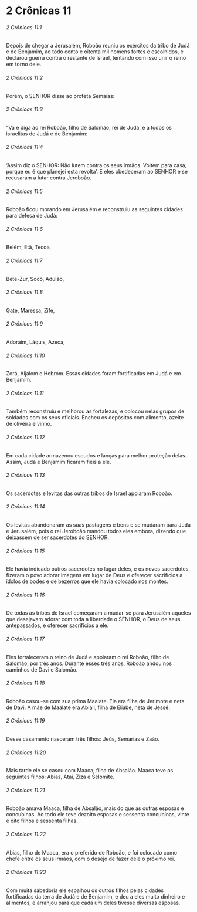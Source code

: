 # 2 Crônicas 11

###### 2 Crônicas 11:1

Depois de chegar a Jerusalém, Roboão reuniu os exércitos da tribo de Judá e de Benjamim, ao todo cento e oitenta mil homens fortes e escolhidos, e declarou guerra contra o restante de Israel, tentando com isso unir o reino em torno dele.

###### 2 Crônicas 11:2

Porém, o SENHOR disse ao profeta Semaías:

###### 2 Crônicas 11:3

“Vá e diga ao rei Roboão, filho de Salomão, rei de Judá, e a todos os israelitas de Judá e de Benjamim:

###### 2 Crônicas 11:4

‘Assim diz o SENHOR: Não lutem contra os seus irmãos. Voltem para casa, porque eu é que planejei esta revolta’. E eles obedeceram ao SENHOR e se recusaram a lutar contra Jeroboão.

###### 2 Crônicas 11:5

Roboão ficou morando em Jerusalém e reconstruiu as seguintes cidades para defesa de Judá:

###### 2 Crônicas 11:6

Belém, Etã, Tecoa,

###### 2 Crônicas 11:7

Bete-Zur, Socó, Adulão,

###### 2 Crônicas 11:8

Gate, Maressa, Zife,

###### 2 Crônicas 11:9

Adoraim, Láquis, Azeca,

###### 2 Crônicas 11:10

Zorá, Aijalom e Hebrom. Essas cidades foram fortificadas em Judá e em Benjamim.

###### 2 Crônicas 11:11

Também reconstruiu e melhorou as fortalezas, e colocou nelas grupos de soldados com os seus oficiais. Encheu os depósitos com alimento, azeite de oliveira e vinho.

###### 2 Crônicas 11:12

Em cada cidade armazenou escudos e lanças para melhor proteção delas. Assim, Judá e Benjamim ficaram fiéis a ele.

###### 2 Crônicas 11:13

Os sacerdotes e levitas das outras tribos de Israel apoiaram Roboão.

###### 2 Crônicas 11:14

Os levitas abandonaram as suas pastagens e bens e se mudaram para Judá e Jerusalém, pois o rei Jeroboão mandou todos eles embora, dizendo que deixassem de ser sacerdotes do SENHOR.

###### 2 Crônicas 11:15

Ele havia indicado outros sacerdotes no lugar deles, e os novos sacerdotes fizeram o povo adorar imagens em lugar de Deus e oferecer sacrifícios a ídolos de bodes e de bezerros que ele havia colocado nos montes.

###### 2 Crônicas 11:16

De todas as tribos de Israel começaram a mudar-se para Jerusalém aqueles que desejavam adorar com toda a liberdade o SENHOR, o Deus de seus antepassados, e oferecer sacrifícios a ele.

###### 2 Crônicas 11:17

Eles fortaleceram o reino de Judá e apoiaram o rei Roboão, filho de Salomão, por três anos. Durante esses três anos, Roboão andou nos caminhos de Davi e Salomão.

###### 2 Crônicas 11:18

Roboão casou-se com sua prima Maalate. Ela era filha de Jerimote e neta de Davi. A mãe de Maalate era Abiail, filha de Eliabe, neta de Jessé.

###### 2 Crônicas 11:19

Desse casamento nasceram três filhos: Jeús, Semarias e Zaão.

###### 2 Crônicas 11:20

Mais tarde ele se casou com Maaca, filha de Absalão. Maaca teve os seguintes filhos: Abias, Atai, Ziza e Selomite.

###### 2 Crônicas 11:21

Roboão amava Maaca, filha de Absalão, mais do que ás outras esposas e concubinas. Ao todo ele teve dezoito esposas e sessenta concubinas, vinte e oito filhos e sessenta filhas.

###### 2 Crônicas 11:22

Abias, filho de Maaca, era o preferido de Roboão, e foi colocado como chefe entre os seus irmãos, com o desejo de fazer dele o próximo rei.

###### 2 Crônicas 11:23

Com muita sabedoria ele espalhou os outros filhos pelas cidades fortificadas da terra de Judá e de Benjamim, e deu a eles muito dinheiro e alimentos, e arranjou para que cada um deles tivesse diversas esposas.


